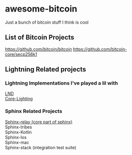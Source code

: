 # awesome-bitcoin
Just a bunch of bitcoin stuff I think is cool

## List of Bitcoin Projects
https://github.com/bitcoin/bitcoin
https://github.com/bitcoin-core/secp256k1


## Lightning Related projects

### Lightning Implementations I've played a lil with
[LND](https://github.com/lightningnetwork/lnd) </br>
[Core-Lighting](https://github.com/ElementsProject/lightning)

### Sphinx Related Projects
[Sphinx-relay (core part of sphinx)](https://github.com/stakwork/sphinx-relay) </br>
Sphinx-tribes </br>
Sphinx-Kotlin </br>
Sphinx-Ios </br>
Sphinx-mac </br>
Sphinx-stack (integration test suite) </br>
